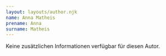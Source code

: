 ```yaml
---
layout: layouts/author.njk
name: Anna Matheis
prename: Anna
surname: Matheis
---
```

Keine zusätzlichen Informationen verfügbar für diesen Autor.
